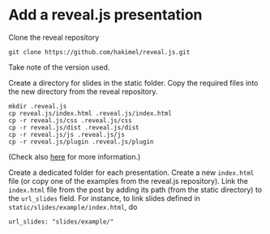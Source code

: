 # Add a reveal.js presentation

Clone the reveal repository

```
git clone https://github.com/hakimel/reveal.js.git
```
Take note of the version used.

Create a directory for slides in the static folder.
Copy the required files into the new directory from the reveal repository.

```
mkdir .reveal.js
cp reveal.js/index.html .reveal.js/index.html
cp -r reveal.js/css .reveal.js/css
cp -r reveal.js/dist .reveal.js/dist
cp -r reveal.js/js .reveal.js/js
cp -r reveal.js/plugin .reveal.js/plugin
```

(Check also [here](https://dbafromthecold.com/2021/02/21/creating-presentations-with-reveal-and-github-pages/) for more information.)

Create a dedicated folder for each presentation.
Create a new ``index.html`` file (or copy one of the examples from the reveal.js repository).
Link the ``index.html`` file from the post by adding its path (from the static directory) to the ``url_slides`` field.
For instance, to link slides defined in ``static/slides/example/index.html``, do

```
url_slides: "slides/example/"
```